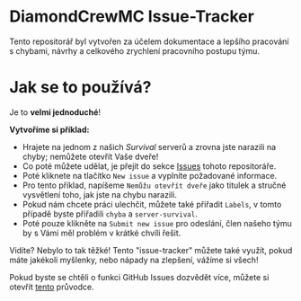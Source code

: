 # DiamondCrewMC Issue-Tracker
Tento repositorář byl vytvořen za účelem dokumentace a lepšího pracování s chybami, návrhy a celkového zrychlení pracovního postupu týmu.

# Jak se to používá?
Je to **velmi jednoduché**!

**Vytvoříme si příklad:**
- Hrajete na jednom z našich *Survival* serverů a zrovna jste narazili na chyby; nemůžete otevřít Vaše dveře!
- Co poté můžete udělat, je přejít do sekce [Issues](https://github.com/mc-diamondcrew-cz/issue-tracker/issues) tohoto repositoráře.
- Poté kliknete na tlačítko `New issue` a vyplníte požadované informace.
- Pro tento příklad, napíšeme `Nemůžu otevřít dveře` jako titulek a stručné vysvětlení toho, jak jste na chybu narazili.
- Pokud nám chcete práci ulechčit, můžete také přiřadit `Labels`, v tomto případě byste přiřadili `chyba` a `server-survival`.
- Poté pouze klikněte na `Submit new issue` pro odeslání, člen našeho týmu by s Vámi měl problém v krátké chvíli řešit.

Vidíte? Nebylo to tak těžké!
Tento "issue-tracker" můžete také využít, pokud máte jakékoli myšlenky, nebo nápady na zlepšení, vážíme si všech!

Pokud byste se chtěli o funkci GitHub Issues dozvědět více, můžete si otevřít [tento](https://guides.github.com/features/issues/) průvodce.
